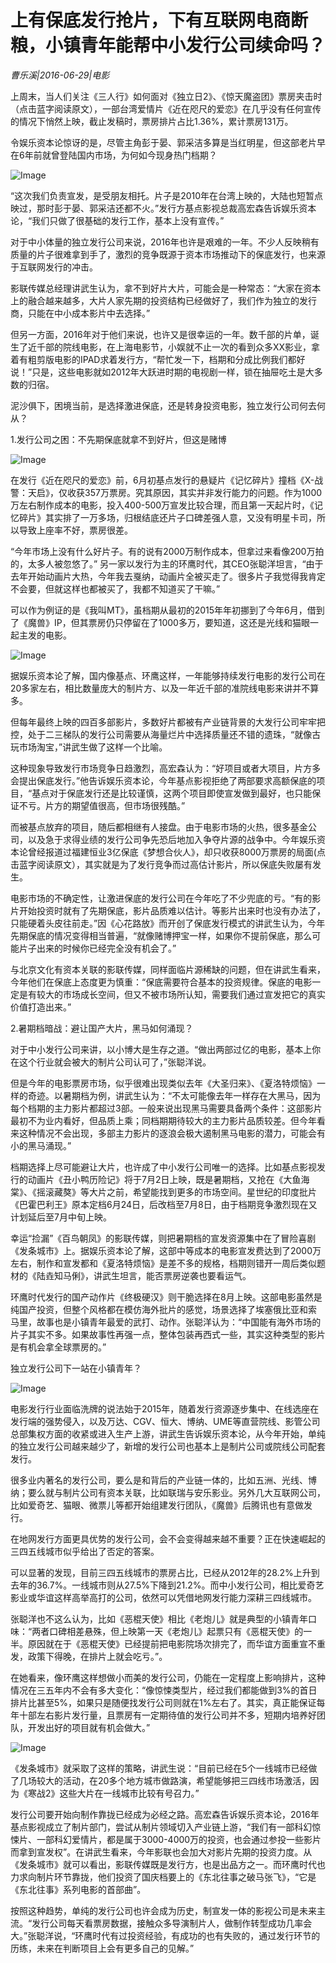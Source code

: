 # 上有保底发行抢片，下有互联网电商断粮，小镇青年能帮中小发行公司续命吗？

*曹乐溪|2016-06-29|电影*

上周末，当人们关注《三人行》如何面对《独立日2》、《惊天魔盗团》票房夹击时（点击蓝字阅读原文），一部台湾爱情片《近在咫尺的爱恋》在几乎没有任何宣传的情况下悄然上映，截止发稿时，票房排片占比1.36%，累计票房131万。

令娱乐资本论惊讶的是，尽管主角彭于晏、郭采洁多算是当红明星，但这部老片早在6年前就曾登陆国内市场，为何如今现身热门档期？

![Image](http://p2.pstatp.com/large/31e000017cdf72fbc40f)

“这次我们负责宣发，是受朋友相托。片子是2010年在台湾上映的，大陆也短暂点映过，那时彭于晏、郭采洁还都不火。”发行方基点影视总裁高宏森告诉娱乐资本论，“我们只做了很基础的发行工作，基本上没有宣传。”

对于中小体量的独立发行公司来说，2016年也许是艰难的一年。不少人反映稍有质量的片子很难拿到手了，激烈的竞争既源于资本市场推动下的保底发行，也来源于互联网发行的冲击。

影联传媒总经理讲武生认为，拿不到好片大片，可能会是一种常态：“大家在资本上的融合越来越多，大片人家先期的投资结构已经做好了，我们作为独立的发行商，只能在中小成本影片中去选择。”

但另一方面，2016年对于他们来说，也许又是很幸运的一年。数千部的片单，诞生了近千部的院线电影，在上海电影节，小娱就不止一次的看到众多XX影业，拿着有粗剪版电影的IPAD求着发行方，“帮忙发一下，档期和分成比例我们都好说！”只是，这些电影就如2012年大跃进时期的电视剧一样，锁在抽屉吃土是大多数的归宿。

泥沙俱下，困境当前，是选择激进保底，还是转身投资电影，独立发行公司何去何从？

1.发行公司之困：不先期保底就拿不到好片，但这是赌博

![Image](http://p2.pstatp.com/large/31e000017ce01e59c994)

在发行《近在咫尺的爱恋》前，6月初基点发行的悬疑片《记忆碎片》撞档《X-战警：天启》，仅收获357万票房。究其原因，其实并非发行能力的问题。作为1000万左右制作成本的电影，投入400-500万宣发比较合理，而且第一天起片时，《记忆碎片》其实排了一万多场，归根结底还片子口碑差强人意，又没有明星卡司，所以导致上座率不好，票房很差。

“今年市场上没有什么好片子。有的说有2000万制作成本，但拿过来看像200万拍的，太多人被忽悠了。” 另一家以发行为主的环鹰时代，其CEO张聪洋坦言，“由于去年开始动画片大热，今年我去戛纳，动画片全被买走了。很多片子我觉得我肯定不会要，但就这样也都被买了，我都不知道买了干嘛。”

可以作为例证的是《我叫MT》，虽档期从最初的2015年年初挪到了今年6月，借到了《魔兽》IP，但其票房仍只停留在了1000多万，要知道，这还是光线和猫眼一起主发的电影。

![Image](http://p3.pstatp.com/large/31e3000001928b5fff9a)

据娱乐资本论了解，国内像基点、环鹰这样，一年能够持续发行电影的发行公司在20多家左右，相比数量庞大的制片方、以及一年近千部的准院线电影来讲并不算多。

但每年最终上映的四百多部影片，多数好片都被有产业链背景的大发行公司牢牢把控，处于二三梯队的发行公司需要从海量烂片中选择质量还不错的遗珠，“就像古玩市场淘宝，”讲武生做了这样一个比喻。

这种现象导致发行市场竞争日趋激烈，高宏森认为：“好项目或者大项目，片方多会提出保底发行。”他告诉娱乐资本论，今年基点影视拒绝了两部要求高额保底的项目，“基点对于保底发行还是比较谨慎，这两个项目即使宣发做到最好，也只能保证不亏。片方的期望值很高，但市场很残酷。”

而被基点放弃的项目，随后都相继有人接盘。由于电影市场的火热，很多基金公司，以及急于求得业绩的发行公司争先恐后地加入争夺片源的战争中。今年娱乐资本论曾经报道过福建恒业3亿保底《梦想合伙人》，却只收获8000万票房的局面(点击蓝字阅读原文），其实就是为了发行竞争而过高估计影片，所以保底失败屡有发生。

电影市场的不确定性，让激进保底的发行公司在今年吃了不少兜底的亏。“有的影片开始投资时就有了先期保底，影片品质难以估计。等影片出来时也没有办法了，只能硬着头皮往前走。”因《心花路放》而开创了保底发行模式的讲武生认为，今年先期保底的情况变得相当普遍，“就像赌博押宝一样，如果你不提前保底，那么可能片子出来的时候你已经完全没有机会了。”

与北京文化有资本关联的影联传媒，同样面临片源稀缺的问题，但在讲武生看来，今年他们在保底上态度更为慎重：“保底需要符合基本的投资规律。保底的电影一定是有较大的市场成长空间，但又不被市场所认知，需要我们通过宣发把它的真实价值打造出来。”

2.暑期档暗战：避让国产大片，黑马如何涌现？

对于中小发行公司来讲，以小博大是生存之道。“做出两部过亿的电影，基本上你在这个行业就会被大的制片公司认可了，”张聪洋说。

但是今年的电影票房市场，似乎很难出现类似去年《大圣归来》、《夏洛特烦恼》一样的奇迹。以暑期档为例，讲武生认为：“不太可能像去年一样存在大黑马，因为每个档期的主力影片都超过3部。一般来说出现黑马需要具备两个条件：这部影片最初不为业内看好，但品质上乘；同档期期待较大的主力影片品质较差。但今年看来这种情况不会出现，多部主力影片的逐浪会极大遏制黑马电影的潜力，可能会有小的黑马涌现。”

档期选择上尽可能避让大片，也许成了中小发行公司唯一的选择。比如基点影视发行的动画片《丑小鸭历险记》将于7月2日上映，既是暑期档，又抢在《大鱼海棠》、《摇滚藏獒》等大片之前，希望能找到更多的市场空间。星世纪的印度批片《巴霍巴利王》原本定档6月24日，后改档至7月8日，由于档期竞争激烈现在又计划延后至7月中旬上映。

幸运“捡漏”《百鸟朝凤》的影联传媒，则把暑期档的宣发资源集中在了冒险喜剧《发条城市》上。据娱乐资本论了解，这部中等成本的电影宣发费达到了2000万左右，制作和宣发都和《夏洛特烦恼》是差不多的规格，档期则错开一周后类似题材的《陆垚知马俐》，讲武生坦言，能否票房逆袭也要看运气。

环鹰时代发行的国产动作片《终极硬汉》则干脆选择在8月上映。这部电影虽然是纯国产投资，但整个风格都在模仿海外批片的感觉，场景选择了埃塞俄比亚和索 马里，故事也是小镇青年最爱的武打、动作。张聪洋认为：“中国能有海外市场的片子其实不多。如果故事性再强一点，整体包装再西式一些，其实这种类型的影片是有机会拿全球票房的。”

独立发行公司下一站在小镇青年？

![Image](http://p2.pstatp.com/large/31d800052cf1ea1cef9e)

电影发行行业面临洗牌的说法始于2015年，随着发行资源逐步集中、在线选座在发行端的强势侵入，以及万达、CGV、恒大、博纳、UME等直营院线、影管公司总部集权方面的收紧或进入生产上游，讲武生告诉娱乐资本论，从今年开始，单纯的独立发行公司越来越少了，新增的发行公司也基本上是制片公司或院线公司配套发行。

很多业内著名的发行公司，要么是和背后的产业链一体的，比如五洲、光线、博纳；要么就与制片公司有资本关联，比如联瑞与安乐影业。另外几大互联网公司，比如爱奇艺、猫眼、微票儿等都开始组建发行团队，《魔兽》后腾讯也有意做发行。

在地网发行方面更具优势的发行公司，会不会变得越来越不重要？正在快速崛起的三四五线城市似乎给出了否定的答案。

可以显著的发现，目前三四五线城市的票房占比，已经从2012年的28.2%上升到去年的36.7%。一线城市则从27.5%下降到21.2%。而中小发行公司，相比爱奇艺影业或华谊这样高举高打的公司，依然可以凭借地网发行能力深耕三四线城市。

张聪洋也不这么认为，比如《恶棍天使》相比《老炮儿》就是典型的小镇青年口味：“两者口碑相差悬殊，但上映第一天《老炮儿》起票只有《恶棍天使》的一半。原因就在于《恶棍天使》已经提前把电影院场次排完了，而华谊方面重宣不重发，政策下得晚，在排片上就会吃亏。”。

在她看来，像环鹰这样想做小而美的发行公司，仍能在一定程度上影响排片，这种情况在三五年内不会有多大变化：“像惊悚类型片，经过我们都能做到3%的首日排片比甚至5%，如果只是随便找发行公司则就在1%左右了。其实，真正能保证每年十部左右影片发行量，且票房有一定期待值的发行公司并不多，短期内培养好团队，开发出好的项目就有机会做大。”

![Image](http://p2.pstatp.com/large/31e300000193898baabc)

《发条城市》就采取了这样的策略，讲武生说：“目前已经在5个一线城市已经做了几场较大的活动，在20多个地方城市做路演，希望能够把三四线市场激活，因为《寒战2》这些大片在一线城市比较有号召力。”

发行公司要开始向制作靠拢已经成为必经之路。高宏森告诉娱乐资本论，2016年基点影视成立了制片部门，尝试从制片领域切入产业链上游，“我们有一部科幻惊悚片、一部科幻爱情片，都是属于3000-4000万的投资，也会通过参投一些影片而拿到宣发权”。在讲武生看来，今年影联也会加大对影片先期的投资力度。从《发条城市》就可以看出，影联传媒既是发行方，也是出品方之一。而环鹰时代也力求向制片环节靠拢，他们投资了国庆档要上的《东北往事之破马张飞》，“它是《东北往事》系列电影的首部曲”。

按照这种趋势，单纯的发行公司也许会成为历史，制宣发一体的影视公司是未来主流。“发行公司每天看票房数据，接触众多导演制片人，做制作转型成功几率会大。”张聪洋说，“环鹰时代有过投资经验，有成功的也有失败的，通过发行环节的历练，未来在判断项目上会有更多自己的见解。”

